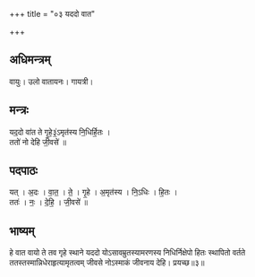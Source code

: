 +++
title = "०३ यददो वात"

+++
## अधिमन्त्रम्
वायुः। उलो वातायनः। गायत्री।

## मन्त्रः
यद॒दो वा॑त ते गृ॒हे॒३॒॑ऽमृत॑स्य नि॒धिर्हि॒तः ।  
ततो॑ नो देहि जी॒वसे॑ ॥

## पदपाठः
यत् । अ॒दः । वा॒त॒ । ते॒ । गृ॒हे । अ॒मृत॑स्य । नि॒ऽधिः । हि॒तः ।  
ततः॑ । नः॒ । दे॒हि॒ । जी॒वसे॑ ॥

## भाष्यम्
हे वात वायो ते तव गृहे स्थाने यददो योऽसावम्रुतस्यामरणस्य निधिर्निक्षेपो हितः स्थापितो वर्तते ततस्तस्मान्निधेराहृत्यामृतत्वम् जीवसे नोऽस्माकं जीवनाय देहि। प्रयच्छ॥३॥
